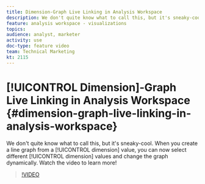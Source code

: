 ```yaml
---
title: Dimension-Graph Live Linking in Analysis Workspace
description: We don't quite know what to call this, but it's sneaky-cool. When you create a line graph from a dimension value, you can now select different dimension values and change the graph dynamically. Watch the video to learn more!
feature: analysis workspace - visualizations
topics: 
audience: analyst, marketer
activity: use
doc-type: feature video
team: Technical Marketing
kt: 2115
---
```


# [!UICONTROL Dimension]-Graph Live Linking in Analysis Workspace {#dimension-graph-live-linking-in-analysis-workspace}

We don't quite know what to call this, but it's sneaky-cool. When you create a line graph from a [!UICONTROL dimension] value, you can now select different [!UICONTROL dimension] values and change the graph dynamically. Watch the video to learn more!

>[!VIDEO](https://video.tv.adobe.com/v/23991/?quality=12)
